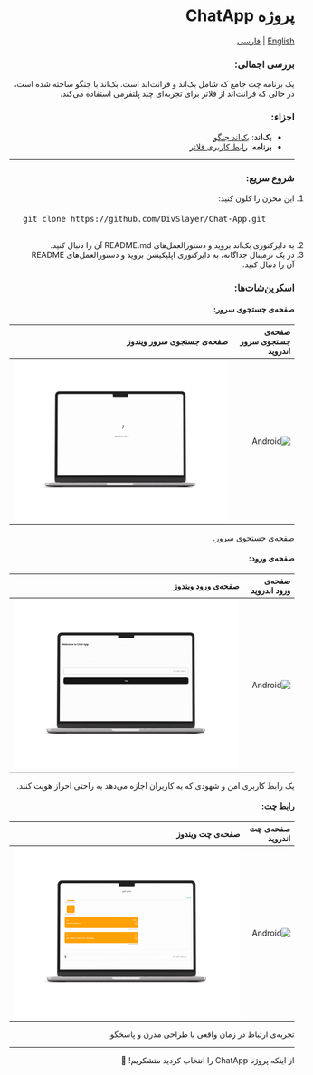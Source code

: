 <div dir="rtl" style="direction: rtl;text-align:right">

# پروژه ChatApp
[English](README.md) | [فارسی](README-fa.md)
### بررسی اجمالی:
یک برنامه چت جامع که شامل بک‌اند و فرانت‌اند است. بک‌اند با جنگو ساخته شده است، در حالی که فرانت‌اند از فلاتر برای تجربه‌ای چند پلتفرمی استفاده می‌کند.

### اجزاء:
- **بک‌اند**: [بک‌اند جنگو](Backend/README.md)
- **برنامه**: [رابط کاربری فلاتر](application/README.md)

---

### شروع سریع:
<ol style="direction: ltr; text-align: right;">
  <li dir="rtl">
    این مخزن را کلون کنید:
   <pre style="margin-top:20px;text-align:left">
   git clone https://github.com/DivSlayer/Chat-App.git
   </pre>
  </li>
  <li dir="rtl">
    به دایرکتوری بک‌اند بروید و دستورالعمل‌های README.md آن را دنبال کنید.
  </li>
  <li dir="rtl">
    در یک ترمینال جداگانه، به دایرکتوری اپلیکیشن بروید و دستورالعمل‌های README آن را دنبال کنید.
  </li>
</ol>

### اسکرین‌شات‌ها:

#### صفحه‌ی جستجوی سرور:
| صفحه‌ی جستجوی سرور اندروید | صفحه‌ی جستجوی سرور ویندوز |
|----------------------|----------------------|
| <img src="./mockups/server_finder_android_m.png" alt="Android" /> | <img src="./mockups/server_finder_windows_m.png" alt="Windows" /> |

صفحه‌ی جستجوی سرور.

#### صفحه‌ی ورود:
| صفحه‌ی ورود اندروید | صفحه‌ی ورود ویندوز |
|----------------------|----------------------|
| <img src="./mockups/login-android-m.png" alt="Android" /> | <img src=".\mockups\login-windows-m.png" alt="Windows" /> |

یک رابط کاربری امن و شهودی که به کاربران اجازه می‌دهد به راحتی احراز هویت کنند.

#### رابط چت:
| صفحه‌ی چت اندروید | صفحه‌ی چت ویندوز |
|----------------------|----------------------|
| <img src="./mockups/chat_screen_android-m.png" alt="Android" /> | <img src="./mockups/chat_screen_windows-m.png" alt="Windows" /> |

تجربه‌ی ارتباط در زمان واقعی با طراحی مدرن و پاسخگو.

---

از اینکه پروژه ChatApp را انتخاب کردید متشکریم! 🚀
</div>
